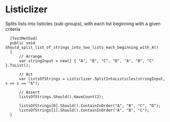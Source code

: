 # Listiclizer
Splits lists into listicles (sub-groups), with each list beginning with a given criteria

```
  [TestMethod]
  public void Should_split_list_of_strings_into_two_lists_each_beginning_with_A()
  {
      // Arrange
      var stringInput = new[] { "A", "B", "C", "D", "A", "B", "C" }.ToList();

      // Act
      var listsOfStrings = Listiclizer.SplitIntoListicles(stringInput, s => s == "A");

      // Assert
      listsOfStrings.Should().HaveCount(2);

      listsOfStrings[0].Should().ContainInOrder("A", "B", "C", "D");
      listsOfStrings[1].Should().ContainInOrder("A", "B", "C");
  }
```
